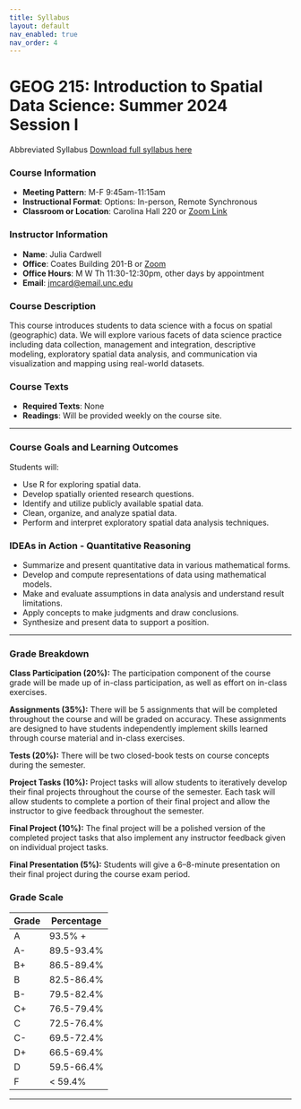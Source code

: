 ```yaml
---
title: Syllabus
layout: default
nav_enabled: true
nav_order: 4
---
```

# GEOG 215: Introduction to Spatial Data Science: Summer 2024 Session I

Abbreviated Syllabus [Download full syllabus here](https://drive.google.com/file/d/1PahFBApqTElxpHawRGqzP8ACuXOME-MJ/view?usp=sharing)


### Course Information
- **Meeting Pattern**: M-F 9:45am-11:15am
- **Instructional Format**: Options: In-person, Remote Synchronous
- **Classroom or Location**: Carolina Hall 220 or [Zoom Link](https://unc.zoom.us/j/98590343821)

### Instructor Information
- **Name**: Julia Cardwell
- **Office**: Coates Building 201-B or [Zoom](https://unc.zoom.us/j/2724389665)
- **Office Hours**: M W Th 11:30-12:30pm, other days by appointment
- **Email**: [jmcard@email.unc.edu](mailto:jmcard@email.unc.edu)

### Course Description
This course introduces students to data science with a focus on spatial (geographic) data. We will explore various facets of data science practice including data collection, management and integration, descriptive modeling, exploratory spatial data analysis, and communication via visualization and mapping using real-world datasets.

###  Course Texts
- **Required Texts**: None
- **Readings**: Will be provided weekly on the course site.

---

### Course Goals and Learning Outcomes
Students will:
- Use R for exploring spatial data.
- Develop spatially oriented research questions.
- Identify and utilize publicly available spatial data.
- Clean, organize, and analyze spatial data.
- Perform and interpret exploratory spatial data analysis techniques.

### IDEAs in Action - Quantitative Reasoning
- Summarize and present quantitative data in various mathematical forms.
- Develop and compute representations of data using mathematical models.
- Make and evaluate assumptions in data analysis and understand result limitations.
- Apply concepts to make judgments and draw conclusions.
- Synthesize and present data to support a position.

---

### Grade Breakdown

**Class Participation (20%):**
The participation component of the course grade will be made up of in-class participation, as well as effort on in-class
exercises.

**Assignments (35%):**
There will be 5 assignments that will be completed throughout the course and will be graded on accuracy. These
assignments are designed to have students independently implement skills learned through course material and in-class
exercises.

**Tests (20%):**
There will be two closed-book tests on course concepts during the semester.

**Project Tasks (10%):**
Project tasks will allow students to iteratively develop their final projects throughout the course of the semester. Each
task will allow students to complete a portion of their final project and allow the instructor to give feedback throughout
the semester.

**Final Project (10%):**
The final project will be a polished version of the completed project tasks that also implement any instructor feedback
given on individual project tasks.

**Final Presentation (5%):**
Students will give a 6–8-minute presentation on their final project during the course exam period.

###  Grade Scale

| Grade | Percentage |
| ----- | ---------- |
| A     | 93.5% +    |
| A-    | 89.5-93.4% |
| B+    | 86.5-89.4% |
| B     | 82.5-86.4% |
| B-    | 79.5-82.4% |
| C+    | 76.5-79.4% |
| C     | 72.5-76.4% |
| C-    | 69.5-72.4% |
| D+    | 66.5-69.4% |
| D     | 59.5-66.4% |
| F     | < 59.4%    |

---


